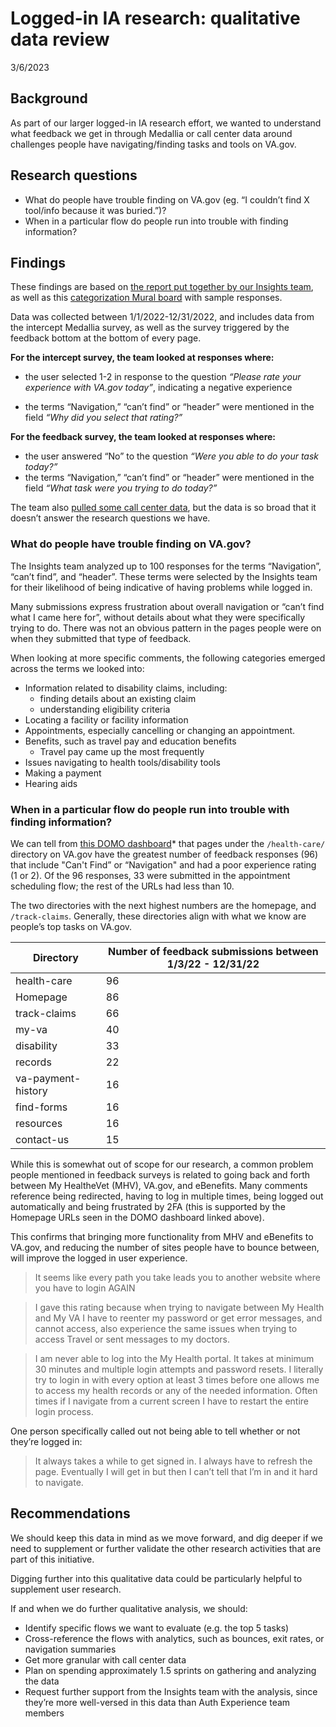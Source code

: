 # Logged-in IA research: qualitative data review
3/6/2023

## Background 
As part of our larger logged-in IA research effort, we wanted to understand what feedback we get in through Medallia or call center data around challenges people have navigating/finding tasks and tools on VA.gov.

## Research questions
* What do people have trouble finding on VA.gov (eg. “I couldn’t find X tool/info because it was buried.”)?
* When in a particular flow do people run into trouble with finding information?

## Findings
These findings are based on [the report put together by our Insights team](https://github.com/department-of-veterans-affairs/va.gov-team/blob/master/teams/vsp/teams/contact-center/medallia-audits/IA-navigaion.md),  as well as this [categorization Mural board](https://app.mural.co/t/adhocvetsgov9623/m/adhocvetsgov9623/1674577646624/2693da23f431db3fba75552e150b3188c189cdb3?sender=ub868d471cfdb1c56cc0b4512) with sample responses.

Data was collected between 1/1/2022-12/31/2022, and includes data from the intercept Medallia survey, as well as the survey triggered by the feedback bottom at the bottom of every page.

**For the intercept survey, the team looked at responses where:**
- the user selected 1-2 in response to the question *“Please rate your experience with VA.gov today”*, indicating a negative experience
* the terms “Navigation,” “can’t find” or “header” were mentioned in the field *“Why did you select that rating?”*

**For the feedback survey, the team looked at responses where:**
* the user answered “No” to the question *“Were you able to do your task today?”*
* the terms “Navigation,” “can’t find” or “header” were mentioned in the field *“What task were you trying to do today?”*

The team also [pulled some call center data](https://github.com/department-of-veterans-affairs/va.gov-team/blob/master/teams/vsp/teams/contact-center/medallia-audits/IA-navigaion.md#salesforce-cases), but the data is so broad that it doesn’t answer the research questions we have.

### What do people have trouble finding on VA.gov? 

The Insights team analyzed up to 100 responses for the terms “Navigation”, “can’t find”, and “header”.   These terms were selected by the Insights team for their likelihood of being indicative of having problems while logged in.

Many submissions express frustration about overall navigation or “can’t find what I came here for”, without details about what they were specifically trying to do.  There was not an obvious pattern in the pages people were on when they submitted that type of feedback.

When looking at more specific comments, the following categories emerged across the terms we looked into:
* Information related to disability claims, including: 
	* finding details about an existing claim
	* understanding eligibility criteria
* Locating a facility or facility information
* Appointments, especially cancelling or changing an appointment.
* Benefits, such as travel pay and education benefits
	* Travel pay came up the most frequently
* Issues navigating to health tools/disability tools
* Making a payment
* Hearing aids


### When in a particular flow do people run into trouble with finding information?

We can tell from [this DOMO dashboard](https://va-gov.domo.com/kpis/details/383089856/view/1515952062)* that pages under the  `/health-care/`   directory on VA.gov have the greatest number of feedback responses (96) that include "Can't Find” or “Navigation" and had a poor experience rating (1 or 2).  Of the 96 responses, 33 were submitted in the appointment scheduling flow; the rest of the URLs had less than 10.

The two directories with the next highest numbers are the homepage, and `/track-claims`.  Generally, these directories align with what we know are people’s top tasks on VA.gov.

|Directory | Number of feedback submissions between 1/3/22 - 12/31/22 |
| ----------- | ----------- | 
| health-care   |96|
|Homepage   |86|
|track-claims   |66|
|my-va  |40|
|disability |33|
|records    |22|
|va-payment-history |16|
|find-forms |16|
|resources  |16|
|contact-us |15|

While this is somewhat out of scope for our research, a common problem people mentioned in feedback surveys is related to going back and forth between My HealtheVet (MHV), VA.gov, and eBenefits.  Many comments reference being redirected, having to log in multiple times, being logged out automatically and being frustrated by 2FA (this is supported by the Homepage URLs seen in the DOMO dashboard linked above).   

This confirms that bringing more functionality from MHV and eBenefits to VA.gov, and reducing the number of sites people have to bounce between, will improve the logged in user experience.

> It seems like every path you take leads you to another website where you have to login AGAIN

> I gave this rating because when trying to navigate between My Health and My VA I have to reenter my password or get error messages, and cannot access, also experience the same issues when trying to access Travel or sent messages to my doctors.

> I am never able to log into the My Health portal. It takes at minimum 30 minutes and multiple login attempts and password resets. I literally try to login in with every option at least 3 times before one allows me to access my health records or any of the needed information. Often times if I navigate from a current screen I have to restart the entire login process.

One person specifically called out not being able to tell whether or not they’re logged in:

> It always takes a while to get signed in. I always have to refresh the page. Eventually I will get in but then I can’t tell that I’m in and it hard to navigate.

## Recommendations
We should keep this data in mind as we move forward, and dig deeper if we need to supplement or further validate the other research activities that are part of this initiative.  

Digging further into this qualitative data could be particularly helpful to supplement user research.  

If and when we do further qualitative analysis, we should:
-  Identify specific flows we want to evaluate (e.g. the top 5 tasks)
- Cross-reference the flows with analytics, such as bounces, exit rates, or navigation summaries
- Get more granular with call center data
- Plan on spending approximately 1.5 sprints on gathering and analyzing the data
- Request further support from the Insights team with the analysis, since they’re more well-versed in this data than Auth Experience team members
